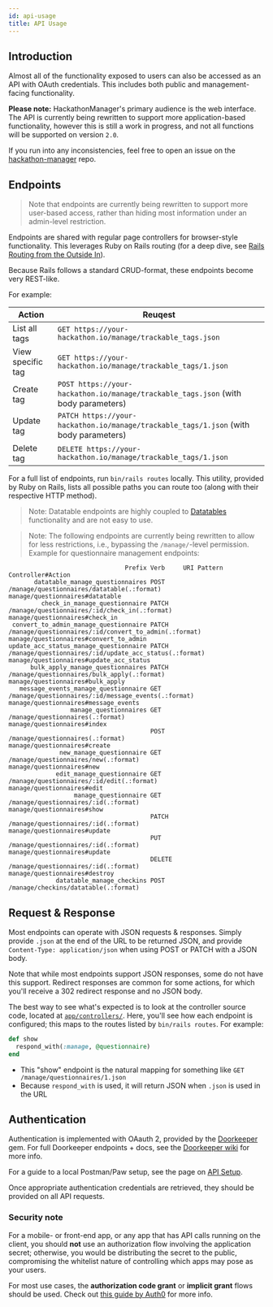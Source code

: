 ```yaml
---
id: api-usage
title: API Usage
---
```


## Introduction

Almost all of the functionality exposed to users can also be accessed as an API with OAuth credentials. This includes both public and management-facing functionality.

**Please note:** HackathonManager's primary audience is the web interface. The API is currently being rewritten to support more application-based functionality, however this is still a work in progress, and not all functions will be supported on version `2.0`.

If you run into any inconsistencies, feel free to open an issue on the [hackathon-manager](https://github.com/codeRIT/hackathon-manager) repo.

## Endpoints

> Note that endpoints are currently being rewritten to support more user-based access, rather than hiding most information under an admin-level restriction. 

Endpoints are shared with regular page controllers for browser-style functionality. This leverages Ruby on Rails routing (for a deep dive, see [Rails Routing from the Outside In](https://guides.rubyonrails.org/routing.html)).

Because Rails follows a standard CRUD-format, these endpoints become very REST-like.

For example:

|       Action      |                                             Reuqest                                              |
|-------------------|--------------------------------------------------------------------------------------------------|
| List all tags     | `GET https://your-hackathon.io/manage/trackable_tags.json`                                      |
| View specific tag | `GET https://your-hackathon.io/manage/trackable_tags/1.json`                                    |
| Create tag        | `POST https://your-hackathon.io/manage/trackable_tags.json` (with body parameters)              |
| Update tag        | `PATCH https://your-hackathon.io/manage/trackable_tags/1.json` (with body parameters) |
| Delete tag        | `DELETE https://your-hackathon.io/manage/trackable_tags/1.json`                                 |

For a full list of endpoints, run `bin/rails routes` locally. This utility, provided by Ruby on Rails, lists all possible paths you can route too (along with their respective HTTP method).

> Note: Datatable endpoints are highly coupled to [Datatables](https://datatables.net) functionality and are not easy to use.

> Note: The following endpoints are currently being rewritten to allow for less restrictions, i.e., bypassing the `/manage/`-level permission.
Example for questionnaire management endpoints:

```
                                Prefix Verb     URI Pattern                                              Controller#Action
       datatable_manage_questionnaires POST     /manage/questionnaires/datatable(.:format)               manage/questionnaires#datatable
         check_in_manage_questionnaire PATCH    /manage/questionnaires/:id/check_in(.:format)            manage/questionnaires#check_in
 convert_to_admin_manage_questionnaire PATCH    /manage/questionnaires/:id/convert_to_admin(.:format)    manage/questionnaires#convert_to_admin
update_acc_status_manage_questionnaire PATCH    /manage/questionnaires/:id/update_acc_status(.:format)   manage/questionnaires#update_acc_status
      bulk_apply_manage_questionnaires PATCH    /manage/questionnaires/bulk_apply(.:format)              manage/questionnaires#bulk_apply
   message_events_manage_questionnaire GET      /manage/questionnaires/:id/message_events(.:format)      manage/questionnaires#message_events
                 manage_questionnaires GET      /manage/questionnaires(.:format)                         manage/questionnaires#index
                                       POST     /manage/questionnaires(.:format)                         manage/questionnaires#create
              new_manage_questionnaire GET      /manage/questionnaires/new(.:format)                     manage/questionnaires#new
             edit_manage_questionnaire GET      /manage/questionnaires/:id/edit(.:format)                manage/questionnaires#edit
                  manage_questionnaire GET      /manage/questionnaires/:id(.:format)                     manage/questionnaires#show
                                       PATCH    /manage/questionnaires/:id(.:format)                     manage/questionnaires#update
                                       PUT      /manage/questionnaires/:id(.:format)                     manage/questionnaires#update
                                       DELETE   /manage/questionnaires/:id(.:format)                     manage/questionnaires#destroy
             datatable_manage_checkins POST     /manage/checkins/datatable(.:format)
```

## Request & Response

Most endpoints can operate with JSON requests & responses. Simply provide `.json` at the end of the URL to be returned JSON, and provide `Content-Type: application/json` when using POST or PATCH with a JSON body.

Note that while most endpoints support JSON responses, some do not have this support. Redirect responses are common for some actions, for which you'll receive a 302 redirect response and no JSON body.

The best way to see what's expected is to look at the controller source code, located at [`app/controllers/`](https://github.com/codeRIT/hackathon_manager/tree/master/app/controllers). Here, you'll see how each endpoint is configured; this maps to the routes listed by `bin/rails routes`. For example:

```ruby
def show
  respond_with(:manage, @questionnaire)
end
```

- This "show" endpoint is the natural mapping for something like `GET /manage/questionnaires/1.json`
- Because `respond_with` is used, it will return JSON when `.json` is used in the URL

## Authentication

Authentication is implemented with OAauth 2, provided by the [Doorkeeper](https://github.com/doorkeeper-gem/doorkeeper) gem. For full Doorkeeper endpoints + docs, see the [Doorkeeper wiki](https://github.com/doorkeeper-gem/doorkeeper/wiki/API-endpoint-descriptions-and-examples) for more info.

For a guide to a local Postman/Paw setup, see the page on [API Setup](api-setup.md).

Once appropriate authentication credentials are retrieved, they should be provided on all API requests.

### Security note

For a mobile- or front-end app, or any app that has API calls running on the client, you should **not** use an authorization flow involving the application secret; otherwise, you would be distributing the secret to the public, compromising the whitelist nature of controlling which apps may pose as your users.

For most use cases, the **authorization code grant** or **implicit grant** flows should be used. Check out [this guide by Auth0](https://auth0.com/docs/api-auth/which-oauth-flow-to-use) for more info.
